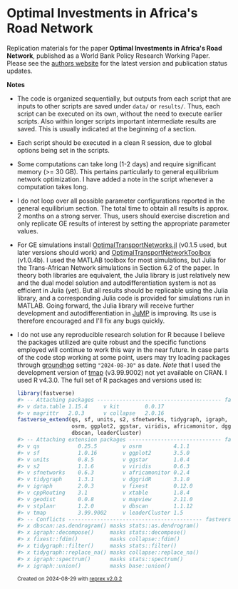 # Optimal Investments in Africa's Road Network

Replication materials for the paper **Optimal Investments in Africa's Road Network**, published as a World Bank Policy Research Working Paper. Please see the [authors website](https://sebastiankrantz.com/research.html) for the latest version and publication status updates. 

**Notes**

- The code is organized sequentially, but outputs from each script that are inputs to other scripts are saved under `data/` or `results/`. Thus, each script can be executed on its own, without the need to execute earlier scripts. Also within longer scripts important intermediate results are saved. This is usually indicated at the beginning of a section.   

- Each script should be executed in a clean R session, due to global options being set in the scripts.

- Some computations can take long (1-2 days) and require significant memory (>= 30 GB). This pertains particularly to general equilibrium network optimization. I have added a note in the script whenever a computation takes long. 

- I do not loop over all possible parameter configurations reported in the general equilibrium section. The total time to obtain all results is approx. 2 months on a strong server. Thus, users should exercise discretion and only replicate GE results of interest by setting the appropriate parameter values. 

- For GE simulations install [OptimalTransportNetworks.jl](https://github.com/SebKrantz/OptimalTransportNetworks.jl) (v0.1.5 used, but later versions should work) and [OptimalTransportNetworkToolbox](https://github.com/SebKrantz/OptimalTransportNetworkToolbox) (v1.0.4b). I used the MATLAB toolbox for most simulations, but Julia for the Trans-African Network simulations in Section 6.2 of the paper. In theory both libraries are equivalent, the Julia library is just relatively new and the dual model solution and autodifferentiation system is not as efficient in Julia (yet). But all results should be replicable using the Julia library, and a corresponding Julia code is provided for simulations run in MATLAB. Going forward, the Julia library will receive further development and autodifferentiation in [JuMP](https://github.com/jump-dev/JuMP.jl) is improving. Its use is therefore encouraged and I'll fix any bugs quickly. 

- I do not use any reproducible research solution for R because I believe the packages utilized are quite robust and the specific functions employed will continue to work this way in the near future. In case parts of the code stop working at some point, users may try loading packages through [groundhog](https://groundhogr.com) setting `"2024-08-30"` as date. *Note* that I used the development version of [tmap](https://github.com/r-tmap/tmap) (v3.99.9002) not yet available on CRAN. I used R v4.3.0. The full set of R packages and versions used is:  
  ``` r
  library(fastverse)
  #> -- Attaching packages --------------------------------------- fastverse 0.3.3 --
  #> v data.table 1.15.4     v kit        0.0.17
  #> v magrittr   2.0.3      v collapse   2.0.16
  fastverse_extend(qs, sf, units, s2, sfnetworks, tidygraph, igraph, cppRouting, geodist, stplanr, tmap, 
                   osrm, ggplot2, ggstar, viridis, africamonitor, dggridR, fixest, xtable, mapview, 
                   dbscan, leaderCluster)
  #> -- Attaching extension packages ----------------------------- fastverse 0.3.3 --
  #> v qs            0.25.5        v osrm          4.1.1    
  #> v sf            1.0.16        v ggplot2       3.5.0    
  #> v units         0.8.5         v ggstar        1.0.4    
  #> v s2            1.1.6         v viridis       0.6.3    
  #> v sfnetworks    0.6.3         v africamonitor 0.2.4    
  #> v tidygraph     1.3.1         v dggridR       3.1.0    
  #> v igraph        2.0.3         v fixest        0.12.0   
  #> v cppRouting    3.1           v xtable        1.8.4    
  #> v geodist       0.0.8         v mapview       2.11.0   
  #> v stplanr       1.2.0         v dbscan        1.1.12   
  #> v tmap          3.99.9002     v leaderCluster 1.5
  #> -- Conflicts ------------------------------------------ fastverse_conflicts() --
  #> x dbscan::as.dendrogram() masks stats::as.dendrogram()
  #> x igraph::decompose()     masks stats::decompose()
  #> x fixest::fdim()          masks collapse::fdim()
  #> x tidygraph::filter()     masks stats::filter()
  #> x tidygraph::replace_na() masks collapse::replace_na()
  #> x igraph::spectrum()      masks stats::spectrum()
  #> x igraph::union()         masks base::union()
  ```
  <sup>Created on 2024-08-29 with [reprex v2.0.2](https://reprex.tidyverse.org)</sup>
